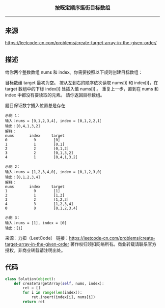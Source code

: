 ### <center>按既定顺序逛街目标数组
***
## 来源

https://leetcode-cn.com/problems/create-target-array-in-the-given-order/

## 描述

给你两个整数数组 nums 和 index。你需要按照以下规则创建目标数组：

目标数组 target 最初为空。
按从左到右的顺序依次读取 nums[i] 和 index[i]，在 target 数组中的下标 index[i] 处插入值 nums[i] 。
重复上一步，直到在 nums 和 index 中都没有要读取的元素。
请你返回目标数组。

题目保证数字插入位置总是存在

```
示例 1：
输入：nums = [0,1,2,3,4], index = [0,1,2,2,1]
输出：[0,4,1,3,2]
解释：
nums       index     target
0            0        [0]
1            1        [0,1]
2            2        [0,1,2]
3            2        [0,1,3,2]
4            1        [0,4,1,3,2]

示例 2：
输入：nums = [1,2,3,4,0], index = [0,1,2,3,0]
输出：[0,1,2,3,4]
解释：
nums       index     target
1            0        [1]
2            1        [1,2]
3            2        [1,2,3]
4            3        [1,2,3,4]
0            0        [0,1,2,3,4]

示例 3：
输入：nums = [1], index = [0]
输出：[1]
```

来源：力扣（LeetCode）
链接：https://leetcode-cn.com/problems/create-target-array-in-the-given-order
著作权归领扣网络所有。商业转载请联系官方授权，非商业转载请注明出处。

## 代码

```python
class Solution(object):
    def createTargetArray(self, nums, index):        
        ret = []
        for i in range(len(index)):
            ret.insert(index[i], nums[i])
        return ret
```



